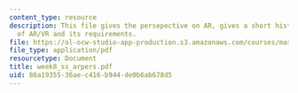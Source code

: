 ```yaml
---
content_type: resource
description: This file gives the persepective on AR, gives a short history, neccessities
  of AR/VR and its requirements.
file: https://ol-ocw-studio-app-production.s3.amazonaws.com/courses/mas-961-ambient-intelligence-spring-2005/86a1935536aec416b944de0b6ab678d5_week8_ss_arpers.pdf
file_type: application/pdf
resourcetype: Document
title: week8_ss_arpers.pdf
uid: 86a19355-36ae-c416-b944-de0b6ab678d5
---
```

